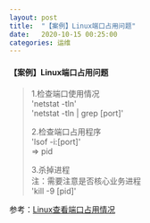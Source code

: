 ```yaml
---
layout: post
title:  "【案例】Linux端口占用问题"
date:   2020-10-15 00:25:00
categories: 运维
---
```


#### 【案例】Linux端口占用问题   

>1.检查端口使用情况  
>'netstat -tln'  
>'netstat -tln | grep [port]'  
>
>2.检查端口占用程序  
>'lsof -i:[port]'  
>=> pid  
>
>3.杀掉进程  
>注：需要注意是否核心业务进程  
>'kill -9 [pid]'  

参考：[Linux查看端口占用情况]  


[Linux查看端口占用情况]:https://www.cnblogs.com/djlsunshine/p/10571276.html